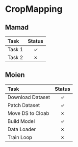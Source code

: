 
# CropMapping

<!-- 
Cehck sign: &#10003;
Cehck sign: &#10007; 
-->

## Mamad
| Task | Status |
|:--- |:---:|
| Task 1 | &#10003; |
| Task 2 | &#10007; |

## Moien
| Task | Status |
|:---  |:---: |
| Download Dataset | &#10003;  |
| Patch Dataset | &#10003;  |
| Move DS to Cloab | &#10007;  |
| Build Model | &#10003; |
| Data Loader | &#10007; |
| Train Loop | &#10007; |


